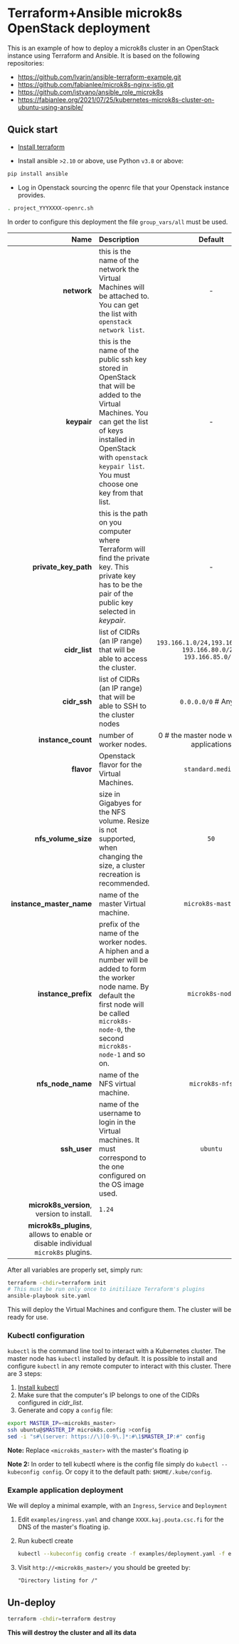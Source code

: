 # Terraform+Ansible microk8s OpenStack deployment

This is an example of how to deploy a microk8s cluster in an OpenStack instance using Terraform and Ansible. It is based on the following repositories:

* <https://github.com/lvarin/ansible-terraform-example.git>
* <https://github.com/fabianlee/microk8s-nginx-istio.git>
* <https://github.com/istvano/ansible_role_microk8s>
* <https://fabianlee.org/2021/07/25/kubernetes-microk8s-cluster-on-ubuntu-using-ansible/>

## Quick start

* [Install terraform](https://www.terraform.io/downloads.html)

* Install ansible `>2.10` or above, use Python `v3.8` or above:

```sh
pip install ansible
```

* Log in Openstack sourcing the openrc file that your Openstack instance provides.

```sh
. project_YYYXXXX-openrc.sh
```

In order to configure this deployment the file `group_vars/all` must be used.

|Name|Description|Default|
|-:|:-|:-:|
|**network**|this is the name of the network the Virtual Machines will be attached to. You can get the list with `openstack network list`.|-|
|**keypair**|this is the name of the public ssh key stored in OpenStack that will be added to the Virtual Machines. You can get the list of keys installed in OpenStack with `openstack keypair list`. You must choose one key from that list.|-|
|**private_key_path**|this is the path on you computer where Terraform will find the private key. This private key has to be the pair of the public key selected in _keypair_.|-|
|**cidr_list**|list of CIDRs (an IP range) that will be able to access the cluster.|`193.166.1.0/24,193.166.2.0/24, 193.166.80.0/23, 193.166.85.0/24`|
|**cidr_ssh**|list of CIDRs (an IP range) that will be able to SSH to the cluster nodes| `0.0.0.0/0` # Any IP|
|**instance_count**|number of worker nodes.|0 # the master node will run the applications|
|**flavor**|Openstack flavor for the Virtual Machines.|`standard.medium`|
|**nfs_volume_size**|size in Gigabyes for the NFS volume. Resize is not supported, when changing the size, a cluster recreation is recommended.|`50`|
|**instance_master_name**|name of the master Virtual machine.|`microk8s-master`|
|**instance_prefix**|prefix of the name of the worker nodes. A hiphen and a number will be added to form the worker node name. By default the first node will be called `microk8s-node-0`, the second `microk8s-node-1` and so on.|`microk8s-node`|
|**nfs_node_name**|name of the NFS virtual machine.|`microk8s-nfs`|
|**ssh_user**|name of the username to login in the Virtual machines. It must correspond to the one configured on the OS image used.|`ubuntu`|
|**microk8s_version**, version to install.|`1.24`|
|**microk8s_plugins**, allows to enable or disable individual `microk8s` plugins.||

After all variables are properly set, simply run:

```sh
terraform -chdir=terraform init
# This must be run only once to initiliaze Terraform's plugins
ansible-playbook site.yaml
```

This will deploy the Virtual Machines and configure them. The cluster will be ready for use.

### Kubectl configuration

`kubectl` is the command line tool to interact with a Kubernetes cluster. The master node has `kubectl` installed by default. It is possible to install and configure `kubectl` in any remote computer to interact with this cluster. There are 3 steps:

1. [Install kubectl](https://kubernetes.io/docs/tasks/tools/)
1. Make sure that the computer's IP belongs to one of the CIDRs configured in _cidr_list_.
1. Generate and copy a `config` file:

  ```sh
  export MASTER_IP=<microk8s_master>
  ssh ubuntu@$MASTER_IP microk8s.config >config
  sed -i "s#\(server: https://\)[0-9\.]*:#\1$MASTER_IP:#" config
```

**Note:** Replace `<microk8s_master>` with the master's floating ip

**Note 2:** In order to tell kubectl where is the config file simply do `kubectl --kubeconfig config`. Or copy it to the default path: `$HOME/.kube/config`.

### Example application deployment

We will deploy a minimal example, with an `Ingress`, `Service` and `Deployment`

1. Edit `examples/ingress.yaml` and change `XXXX.kaj.pouta.csc.fi` for the DNS of the master's floating ip.

1. Run kubectl create

	```sh
	kubectl --kubeconfig config create -f examples/deployment.yaml -f examples/service.yaml -f examples/ingress.yaml
	```

1. Visit `http://<microk8s_master>/` you should be greeted by:

	`"Directory listing for /"`

## Un-deploy

```sh
terraform -chdir=terraform destroy
```

**This will destroy the cluster and all its data**
